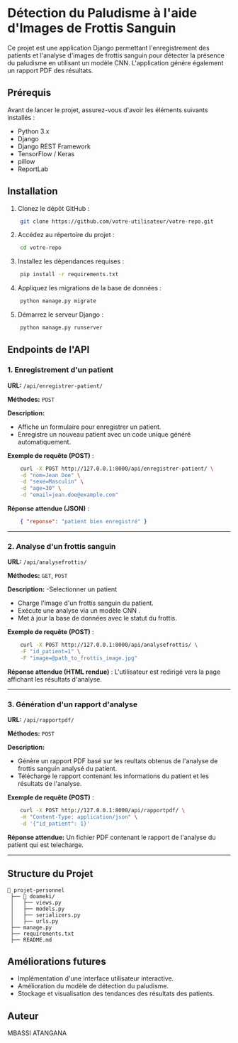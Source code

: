 # Détection du Paludisme à l'aide d'Images de Frottis Sanguin

Ce projet est une application Django permettant l'enregistrement des patients et l'analyse d'images de frottis sanguin pour détecter la présence du paludisme en utilisant un modèle CNN. L'application génère également un rapport PDF des résultats.

## Prérequis

Avant de lancer le projet, assurez-vous d'avoir les éléments suivants installés :

- Python 3.x
- Django
- Django REST Framework
- TensorFlow / Keras
- pillow
- ReportLab

## Installation

1. Clonez le dépôt GitHub :

```bash
    git clone https://github.com/votre-utilisateur/votre-repo.git
```

2. Accédez au répertoire du projet :

```bash
    cd votre-repo
```

3. Installez les dépendances requises :

```bash
    pip install -r requirements.txt
```

4. Appliquez les migrations de la base de données :

```bash
    python manage.py migrate
```

5. Démarrez le serveur Django :

```bash
    python manage.py runserver
```

## Endpoints de l'API

### 1. Enregistrement d'un patient

**URL:** `/api/enregistrer-patient/`

**Méthodes:** `POST`

**Description:**
- Affiche un formulaire pour enregistrer un patient.
- Enregistre un nouveau patient avec un code unique généré automatiquement.

**Exemple de requête (POST)** :

```bash
    curl -X POST http://127.0.0.1:8000/api/enregistrer-patient/ \
    -d "nom=Jean Doe" \
    -d "sexe=Masculin" \
    -d "age=30" \
    -d "email=jean.doe@example.com"
```

**Réponse attendue (JSON)** :

```json
    { "reponse": "patient bien enregistré" }
```

---

### 2. Analyse d'un frottis sanguin

**URL:** `/api/analysefrottis/`

**Méthodes:** `GET`, `POST`

**Description:**
-Selectionner un patient
- Charge l'image d'un frottis sanguin du patient.
- Exécute une analyse via un modèle CNN .
- Met à jour la base de données avec le statut du frottis.

**Exemple de requête (POST)** :

```bash
    curl -X POST http://127.0.0.1:8000/api/analysefrottis/ \
    -F "id_patient=1" \
    -F "image=@path_to_frottis_image.jpg"
```

**Réponse attendue (HTML rendue)** :
L'utilisateur est redirigé vers la page affichant les résultats d'analyse.

---

### 3. Génération d'un rapport d'analyse

**URL:** `/api/rapportpdf/`

**Méthodes:** `POST`

**Description:**
- Génère un rapport PDF basé sur les reultats obtenus de l'analyse de frottis sanguin analysé du patient.
- Télécharge le rapport contenant les informations du patient et les résultats de l'analyse.

**Exemple de requête (POST)** :

```bash
    curl -X POST http://127.0.0.1:8000/api/rapportpdf/ \
    -H "Content-Type: application/json" \
    -d '{"id_patient": 1}'
```

**Réponse attendue:**
Un fichier PDF contenant le rapport de l'analyse du patient qui est telecharge.

---

## Structure du Projet

```
📂 projet-personnel
 ├── 📂 doameki/
 │   ├── views.py
 │   ├── models.py
 │   ├── serializers.py
 │   ├── urls.py
 ├── manage.py
 ├── requirements.txt
 ├── README.md
```

## Améliorations futures

- Implémentation d'une interface utilisateur interactive.
- Amélioration du modèle de détection du paludisme.
- Stockage et visualisation des tendances des résultats des patients.

## Auteur
MBASSI ATANGANA
